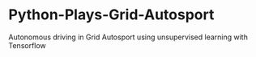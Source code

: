 # Python-Plays-Grid-Autosport
Autonomous driving in Grid Autosport using unsupervised learning with Tensorflow

